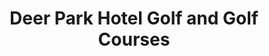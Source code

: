 ---
title: "Deer Park Hotel Golf and Golf Courses"
address: " Deer Park Hotel Golf and Golf Courses, Deer Park Hotel, Howth, Dublin"
tel: "00353 1 832 2624"
county: "Dublin"
category: "Golf"
type: "Content"
lat: "53.3864"
lng: "-6.072693"
---